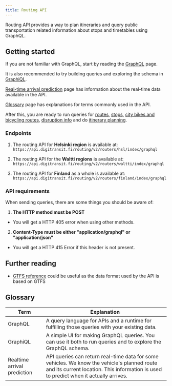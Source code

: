 ```yaml
---
title: Routing API
---
```

Routing API provides a way to plan itineraries and query public transportation related
information about stops and timetables using GraphQL.

## Getting started

If you are not familiar with GraphQL, start by reading the [GraphQL](./0-graphql/) page. 

It is also recommended to try building queries and exploring the schema in [GraphiQL](./1-graphiql/). 

[Real-time arrival prediction](./3-realtime-arrival-prediction/) page has information about the real-time data available in the API.

[Glossary](./2-glossary/) page has explanations for terms commonly used in the API.

After this, you are ready to run queries for [routes](./routes/), [stops](./stops), [city bikes and bicycling routes](./bicycling/), [disruption info](./disruption-info/) and do [itinerary planning](./itinerary-planning/).

### Endpoints

1. The routing API for **Helsinki region** is available at:<br/>`https://api.digitransit.fi/routing/v2/routers/hsl/index/graphql`

2. The routing API for the **Waltti regions** is available at:<br/>`https://api.digitransit.fi/routing/v2/routers/waltti/index/graphql`

3. The routing API for **Finland** as a whole is available at:<br/>`https://api.digitransit.fi/routing/v2/routers/finland/index/graphql`

### API requirements

When sending queries, there are some things you should be aware of:

1. **The HTTP method must be POST**
- You will get a HTTP 405 error when using other methods.

2. **Content-Type must be either "application/graphql" or "application/json"**
- You will get a HTTP 415 Error if this header is not present.

## Further reading

* [GTFS reference](https://developers.google.com/transit/gtfs/reference/#field_definitions) could be useful as the data format used by the API is based on GTFS

## Glossary

| Term                                  | Explanation                     |
|---------------------------------------|---------------------------------|
| GraphQL                               | A query language for APIs and a runtime for fulfilling those queries with your existing data.
| GraphiQL                              | A simple UI for making GraphQL queries. You can use it both to run queries and to explore the GraphQL schema.
| Realtime arrival prediction           | API queries can return real-time data for some vehicles. We know the vehicle's planned route and its current location. This information is used to predict when it actually arrives.
